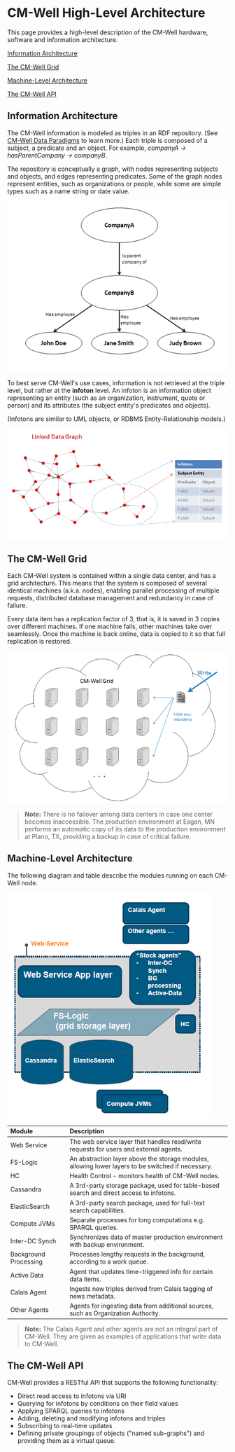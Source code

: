 # CM-Well High-Level Architecture #

This page provides a high-level description of the CM-Well hardware, software and information architecture.

[Information Architecture](#hdr1)

[The CM-Well Grid](#hdr3)

[Machine-Level Architecture](#hdr4)

[The CM-Well API](#hdr5)

<a name="hdr1"></a>
## Information Architecture ##

The CM-Well information is modeled as triples in an RDF repository. (See [CM-Well Data Paradigms](Intro.CM-WellDataParadigms.md) to learn more.) Each triple is composed of a subject, a predicate and an object. For example, *companyA -> hasParentCompany -> companyB*.

The repository is conceptually a graph, with nodes representing subjects and objects, and edges representing predicates. Some of the graph nodes represent entities, such as organizations or people, while some are simple types such as a name string or date value.

<img src="./_Images/small-graph-database.png">

To best serve CM-Well's use cases, information is not retrieved at the triple level, but rather at the **infoton** level. An infoton is an information object representing an entity (such as an organization, instrument, quote or person) and its attributes (the subject entity's predicates and objects). 

(Infotons are similar to UML objects, or RDBMS Entity-Relationship models.)

<img src="./_Images/Infoton-Architecture.png">

<a name="hdr3"></a>
## The CM-Well Grid ##

Each CM-Well system is contained within a single data center, and has a grid architecture. This means that the system is composed of several identical machines (a.k.a. nodes), enabling parallel processing of multiple requests, distributed database management and redundancy in case of failure.  

Every data item has a replication factor of 3, that is, it is saved in 3 copies over different machines. If one machine fails, other machines take over seamlessly. Once the machine is back online, data is copied to it so that full replication is restored.

<img src="./_Images/cmwell-grid.png">

> **Note:** There is no failover among data centers in case one center becomes inaccessible. The production environment at Eagan, MN performs an automatic copy of its data to the production environment at Plano, TX, providing a backup in case of critical failure.

<a name="hdr4"></a>
## Machine-Level Architecture ##

The following diagram and table describe the modules running on each CM-Well node.

<img src="./_Images/cmwell-architecture.png">


Module | Description
:-------|:------------
Web Service | The web service layer that handles read/write requests for users and external agents.
FS-Logic | An abstraction layer above the storage modules, allowing lower layers to be switched if necessary.
HC | Health Control - monitors health of CM-Well nodes.
Cassandra | A 3rd-party storage package, used for table-based search and direct access to infotons.
ElasticSearch | A 3rd-party search package, used for full-text search capabilities.
Compute JVMs | Separate processes for long computations e.g. SPARQL queries.
Inter-DC Synch | Synchronizes data of master production environment with backup environment.
Background Processing | Processes lengthy requests in the background, according to a work queue.
Active Data | Agent that updates time-triggered info for certain data items.
Calais Agent | Ingests new triples derived from Calais tagging of news metadata.
Other Agents | Agents for ingesting data from additional sources, such as Organization Authority.

>**Note:** The Calais Agent and other agents are not an integral part of CM-Well. They are given as examples of applications that write data to CM-Well.

<a name="hdr5"></a>
## The CM-Well API ##

CM-Well provides a RESTful API that supports the following functionality: 

* Direct read access to infotons via URI
* Querying for infotons by conditions on their field values
* Applying SPARQL queries to infotons
* Adding, deleting and modifying infotons and triples
* Subscribing to real-time updates
* Defining private groupings of objects ("named sub-graphs") and providing them as a virtual queue.


